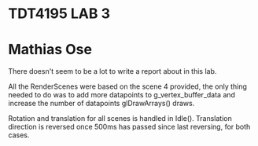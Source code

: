 # TDT4195 LAB 3
# Mathias Ose

There doesn't seem to be a lot to write a report about in this lab.

All the RenderScenes were based on the scene 4 provided,
the only thing needed to do was to add more datapoints to g_vertex_buffer_data and increase the number of datapoints glDrawArrays() draws.

Rotation and translation for all scenes is handled in Idle().
Translation direction is reversed once 500ms has passed since last reversing, for both cases.
